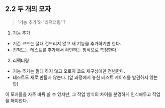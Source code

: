 ## 2.2 두 개의 모자

> '기능 추가'와 '리팩터링' ?

1. 기능 추가

- 기존 코드는 절대 건드리지 않고 새 기능을 추가하기만 한다.
- 진척도는 테스트를 추가해서 확인하는 방식으로 측정한다.

2. 리팩터링

- 기능 추가는 절대 하지 않고 오로지 코드 재구성에만 전념한다.
- 테스트도 새로 만들지 않는다. (앞 과정에서 놓친 테스트 케이스를 발견하지 않는 한)

이 모자들을 자주 바꿔 쓸 수 있지만, 그 작업 방식의 차이를 분명하게 인식해두고 작업을 해야한다.
